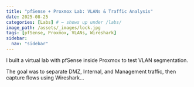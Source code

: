 ```yaml
---
title: "pfSense + Proxmox Lab: VLANs & Traffic Analysis"
date: 2025-08-25
categories: [Labs] # ← shows up under /labs/
image_path: /assets/_images/lock.jpg
tags: [pfSense, Proxmox, VLANs, Wireshark]
sidebar:
  nav: "sidebar"
---
```


I built a virtual lab with pfSense inside Proxmox to test VLAN segmentation.

<!--more-->

The goal was to separate DMZ, Internal, and Management traffic, then capture flows using Wireshark...
